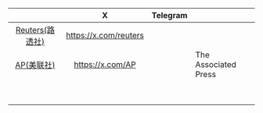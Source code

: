 |                                          | X                     | Telegram |                      |
|:----------------------------------------:|:---------------------:|:--------:| -------------------- |
| [Reuters(路透社)](https://www.reuters.com/) | https://x.com/reuters |          |                      |
| [AP(美联社)](https://apnews.com/)           | https://x.com/AP      |          | The Associated Press |
|                                          |                       |          |                      |
|                                          |                       |          |                      |
|                                          |                       |          |                      |
|                                          |                       |          |                      |
|                                          |                       |          |                      |
|                                          |                       |          |                      |
|                                          |                       |          |                      |
|                                          |                       |          |                      |
